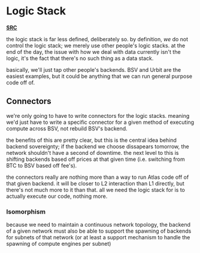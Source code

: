 # Logic Stack

**[SRC](https://github.com/tugwitt/logic)**

the logic stack is far less defined, deliberately so. by definition, *we* do not control the logic stack; we merely use 
other people's logic stacks. at the end of the day, the issue with how we deal with data currently isn't the logic, it's
the fact that there's no such thing as a data stack.

basically, we'll just tap other people's backends. BSV and Urbit are the easiest examples, but it could be anything
that we can run general purpose code off of.

## Connectors

we're only going to have to write connectors for the logic stacks. meaning we'd just have to write a specific connector for a 
given method of executing compute across BSV, not rebuild BSV's backend.

the benefits of this are pretty clear, but this is the central idea behind backend sovereignty; if the backend we choose
dissapears tomorrow, the network shouldn't have a second of downtime. the next level to this is shifting backends based off prices at that given time (i.e. switching from BTC to BSV based off fee's).

the connectors really are nothing more than a way to run Atlas code off of that given backend. it will be closer to L2 interaction
than L1 directly, but there's not much more to it than that. all we need the logic stack for is to actually execute our code,
nothing more.

### Isomorphism

because we need to maintain a continuous network topology, the backend of a given network must also be able to support
the spawning of backends for subnets of that network (or at least a support mechanism to handle the spawning of
compute engines per subnet)
